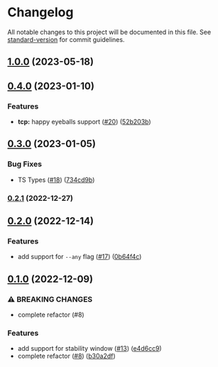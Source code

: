 # Changelog

All notable changes to this project will be documented in this file. See [standard-version](https://github.com/conventional-changelog/standard-version) for commit guidelines.

## [1.0.0](https://github.com/metcoder95/wait-on/compare/v0.4.0...v1.0.0) (2023-05-18)

## [0.4.0](https://github.com/metcoder95/wait-on/compare/v0.3.0...v0.4.0) (2023-01-10)


### Features

* **tcp:** happy eyeballs support ([#20](https://github.com/metcoder95/wait-on/issues/20)) ([52b203b](https://github.com/metcoder95/wait-on/commit/52b203b8e614de772c87cd94df77b993688fb9cb))

## [0.3.0](https://github.com/metcoder95/wait-on/compare/v0.2.0...v0.3.0) (2023-01-05)


### Bug Fixes

* TS Types ([#18](https://github.com/metcoder95/wait-on/issues/18)) ([734cd9b](https://github.com/metcoder95/wait-on/commit/734cd9b435177920e6ac03328b8084acf9f136d9))

### [0.2.1](https://github.com/metcoder95/wait-on/compare/v0.2.0...v0.2.1) (2022-12-27)

## [0.2.0](https://github.com/metcoder95/wait-on/compare/v0.1.0...v0.2.0) (2022-12-14)


### Features

* add support for `--any` flag ([#17](https://github.com/metcoder95/wait-on/issues/17)) ([0b64f4c](https://github.com/metcoder95/wait-on/commit/0b64f4ca4a1db956533ef33d52f6044d0652cf18))

## [0.1.0](https://github.com/metcoder95/wait-on/compare/v6.0.1...v0.1.0) (2022-12-09)


### ⚠ BREAKING CHANGES

* complete refactor (#8)

### Features

* add support for stability window ([#13](https://github.com/metcoder95/wait-on/issues/13)) ([e4d6cc9](https://github.com/metcoder95/wait-on/commit/e4d6cc9d8ddca853ed10979f1abb84593d312b87))
* complete refactor ([#8](https://github.com/metcoder95/wait-on/issues/8)) ([b30a2df](https://github.com/metcoder95/wait-on/commit/b30a2df818b89eb2059765c6bdbb883f1e7d9f75))
